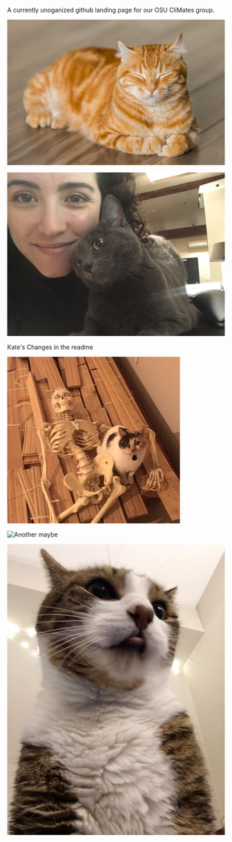 A currently unoganized github landing page for our OSU CliMates group. 

![needsCatPic](catpic.jpg)

![Needs more cat pics](jen-and-nimbus-lovetea.jpeg)


Kate's Changes in the readme 

![Needs even more cat pics](scylla_with_bones.JPG)


![Another maybe](porter.jpg)


![all the cats](chestnut.jpeg)
